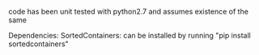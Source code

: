 code has been unit tested with python2.7 and assumes existence of the same

Dependencies: 
    SortedContainers: can be installed by running "pip install sortedcontainers" 
